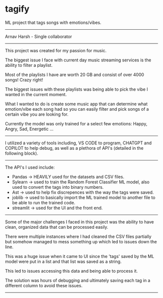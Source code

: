 # tagify #

ML project that tags songs with emotions/vibes.

________________________________________________________________________________________

Arnav Harsh - Single collaborator

________________________________________________________________________________________

This project was created for my passion for music.

The biggest issue I face with current day music streaming services is the ability to filter a playlist.

Most of the playlists I have are worth 20 GB and consist of over 4000 songs! Crazy right!

The biggest issues with these playlists was being able to pick the vibe I wanted in the current moment.

What I wanted to do is create some music app that can determine what emotion/vibe each song had so you can easily filter
and pick songs of a certain vibe you are looking for.

Currently the model was only trained for a select few emotions: Happy, Angry, Sad, Energetic ...

________________________________________________________________________________________

I utilized a variety of tools including, VS CODE to program, CHATGPT and COPILOT to help debug, as well as a plethora of API's (detailed in the following block).

________________________________________________________________________________________

The API's I used include:
- Pandas -> HEAVILY used for the datasets and CSV files.
- Sylearn  -> used to train the Random Forest Classifier ML model, also used to convert the tags into binary numbers.
- Ast -> used to help fix discrepences with the way the tags were saved.
- joblib -> used to basically import the ML trained model to another file to be able to run the trained code.
- streamlit -> used for the UI and the front end.

________________________________________________________________________________________

Some of the major challenges I faced in this project was the ability to have clean, organized data that can be processed easily.

There were multiple instances where I had cleaned the CSV files partially but somehow managed to mess something up which led to issues down the line.

This was a huge issue when it came to UI since the 'tags' saved by the ML model were put in a list and that list was saved as a string.

This led to issues accessing this data and being able to process it.

The solution was hours of debugging and ultimately saving each tag in a different column to avoid these issues.

________________________________________________________________________________________
